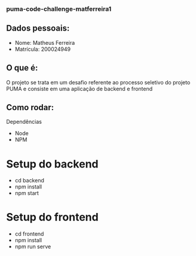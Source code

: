 ### puma-code-challenge-matferreira1

## Dados pessoais:
+ Nome: Matheus Ferreira
+ Matrícula: 200024949
## O que é:
O projeto se trata em um desafio referente ao processo seletivo do projeto PUMA e consiste em uma aplicação de backend e frontend
## Como rodar:
Dependências
+ Node
+ NPM
# Setup do backend
+ cd backend
+ npm install
+ npm start
# Setup do frontend
+ cd frontend
+ npm install
+ npm run serve


